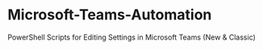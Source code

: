 # Microsoft-Teams-Automation
PowerShell Scripts for Editing Settings in Microsoft Teams (New &amp; Classic)
